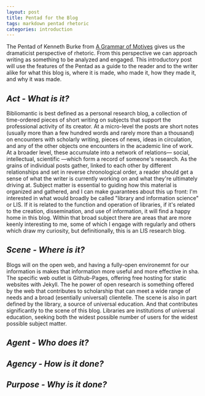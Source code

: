 ```yaml
---
layout: post
title: Pentad for the Blog
tags: markdown pentad rhetoric
categories: introduction
---
```

The Pentad of Kenneth Burke from [A Grammar of Motives](https://archive.org/details/grammarofmotives1945burk) gives us the dramaticist perspective of rhetoric. From this perspective we can approach writing as something to be analyzed and engaged. This introductory post will use the features of the Pentad as a guide to the reader and to the writer alike for what this blog is, where it is made, who made it, how they made it, and why it was made.

## *Act - What is it?*

Bibliomantic is best defined as a personal research blog, a collection of time-ordered pieces of short writing on subjects that support the professional activity of its creator. At a micro-level the posts are short notes (usually more than a few hundred words and rarely more than a thousand) on encounters with scholarly writing, pieces of news, ideas in circulation, and any of the other objects one encounters in the academic line of work. At a broader level, these accumulate into a network of relations— social, intellectual, scientific —which form a record of someone's research. As the grains of individual posts gather, linked to each other by different relationships and set in reverse chronological order, a reader should get a sense of what the writer is currently working on and what they're ultimately driving at.
Subject matter is essential to guiding how this material is organized and gathered, and I can make guarantees about this up front: I'm interested in what would broadly be called "library and information science" or LIS. If it is related to the function and operation of libraries, if it's related to the creation, dissemination, and use of information, it will find a happy home in this blog. Within that broad subject there are areas that are more keenly interesting to me, some of which I engage with regularly and others which draw my curiosity, but definitionally, this is an LIS research blog.

## *Scene - Where is it?*

Blogs will on the open web, and having a fully-open environemnt for our information is makes that information more useful and more effective in sha. The specific web outlet is Github-Pages, offering free hosting for static websites with Jekyll. The he power of open research is something offered by the web that contributes to scholarship that can meet a wide range of needs and a broad (esentially universal) clientelle.
The scene is also in part defined by the library, a source of universal education. And that contributes significantly to the scene of this blog. Libraries are institutions of universal education, seeking both the widest possible number of users for the widest possible subject matter. 
## *Agent - Who does it?*

## *Agency - How is it done?*

## *Purpose - Why is it done?*